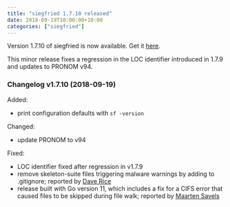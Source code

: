 ```yaml
---
title: "siegfried 1.7.10 released"
date: 2018-09-19T10:00:00+10:00
categories: ["siegfried"]
---
```


Version 1.7.10 of siegfried is now available. Get it [here](/siegfried).

This minor release fixes a regression in the LOC identifier introduced in 1.7.9 and updates to PRONOM v94.

###  Changelog v1.7.10 (2018-09-19)

Added: 

- print configuration defaults with `sf -version`

Changed:

- update PRONOM to v94

Fixed:

- LOC identifier fixed after regression in v1.7.9
- remove skeleton-suite files triggering malware warnings by adding to .gitignore; reported by [Dave Rice](https://github.com/richardlehane/siegfried/issues/118)
- release built with Go version 11, which includes a fix for a CIFS error that caused files to be skipped during file walk; reported by [Maarten Savels](https://github.com/richardlehane/siegfried/issues/115)